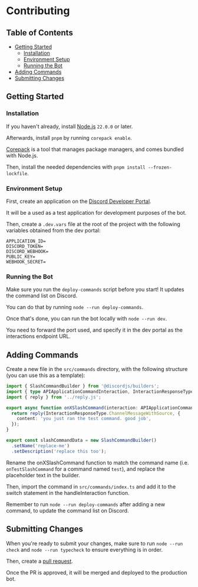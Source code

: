 # Contributing

## Table of Contents

-   [Getting Started](#getting-started)
    -   [Installation](#installation)
    -   [Environment Setup](#environment-setup)
    -   [Running the Bot](#running-the-bot)
-   [Adding Commands](#adding-commands)
-   [Submitting Changes](#submitting-changes)

## Getting Started

### Installation

If you haven't already, install [Node.js](https://nodejs.org) `22.0.0` or later.

Afterwards, install `pnpm` by running `corepack enable`.

[Corepack](https://nodejs.org/api/corepack.html#corepack) is a tool that manages
package managers, and comes bundled with Node.js.

Then, install the needed dependencies with `pnpm install --frozen-lockfile`.

### Environment Setup

First, create an application on the
[Discord Developer Portal](https://discord.com/developers/applications).

It will be a used as a test application for development purposes of the bot.

Then, create a `.dev.vars` file at the root of the project with the following
variables obtained from the dev portal:

```env
APPLICATION_ID=
DISCORD_TOKEN=
DISCORD_WEBHOOK=
PUBLIC_KEY=
WEBHOOK_SECRET=
```

### Running the Bot

Make sure you run the `deploy-commands` script before you start! It updates the
command list on Discord.

You can do that by running `node --run deploy-commands`.

Once that's done, you can run the bot locally with `node --run dev`.

You need to forward the port used, and specify it in the dev portal as the
interactions endpoint URL.

## Adding Commands

Create a new file in the `src/commands` directory, with the following structure
(you can use this as a template):

```ts
import { SlashCommandBuilder } from '@discordjs/builders';
import { type APIApplicationCommandInteraction, InteractionResponseType } from 'discord-api-types/v10';
import { reply } from '../reply.js';

export async function onXSlashCommand(interaction: APIApplicationCommandInteraction) {
  return reply(InteractionResponseType.ChannelMessageWithSource, {
    content: 'you just ran the test command. good job',
  });
}

export const slashCommandData = new SlashCommandBuilder()
  .setName('replace-me')
  .setDescription('replace this too');
```

Rename the onXSlashCommand function to match the command name (i.e.
`onTestSlashCommand` for a command named `test`), and replace the placeholder
text in the builder.

Then, import the command in `src/commands/index.ts` and add it to the switch
statement in the handleInteraction function.

Remember to run `node --run deploy-commands` after adding a new command, to
update the command list on Discord.

## Submitting Changes

When you're ready to submit your changes, make sure to run `node --run check`
and `node --run typecheck` to ensure everything is in order.

Then, create a
[pull request](https://github.com/biomejs/discord-utils-bot/pulls).

Once the PR is approved, it will be merged and deployed to the production bot.
